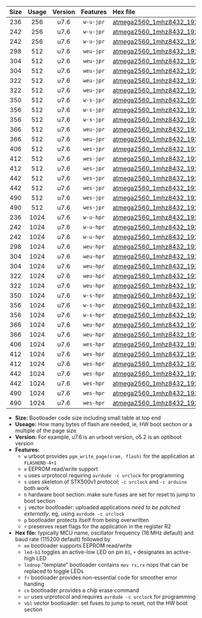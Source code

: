 |Size|Usage|Version|Features|Hex file|
|:-:|:-:|:-:|:-:|:--|
|236|256|u7.6|`w-u-jpr`|[atmega2560_1mhz8432_19200bps_ur_vbl.hex](https://raw.githubusercontent.com/stefanrueger/urboot/main/atmega2560_1mhz8432_19200bps_ur_vbl.hex)|
|242|256|u7.6|`w-u-jpr`|[atmega2560_1mhz8432_19200bps_led+b7_ur_vbl.hex](https://raw.githubusercontent.com/stefanrueger/urboot/main/atmega2560_1mhz8432_19200bps_led+b7_ur_vbl.hex)|
|242|256|u7.6|`w-u-jpr`|[atmega2560_1mhz8432_19200bps_lednop_ur_vbl.hex](https://raw.githubusercontent.com/stefanrueger/urboot/main/atmega2560_1mhz8432_19200bps_lednop_ur_vbl.hex)|
|298|512|u7.6|`weu-jpr`|[atmega2560_1mhz8432_19200bps_ee_ur_vbl.hex](https://raw.githubusercontent.com/stefanrueger/urboot/main/atmega2560_1mhz8432_19200bps_ee_ur_vbl.hex)|
|304|512|u7.6|`weu-jpr`|[atmega2560_1mhz8432_19200bps_ee_led+b7_ur_vbl.hex](https://raw.githubusercontent.com/stefanrueger/urboot/main/atmega2560_1mhz8432_19200bps_ee_led+b7_ur_vbl.hex)|
|304|512|u7.6|`weu-jpr`|[atmega2560_1mhz8432_19200bps_ee_lednop_ur_vbl.hex](https://raw.githubusercontent.com/stefanrueger/urboot/main/atmega2560_1mhz8432_19200bps_ee_lednop_ur_vbl.hex)|
|322|512|u7.6|`weu-jpr`|[atmega2560_1mhz8432_19200bps_ee_led+b7_fr_ur_vbl.hex](https://raw.githubusercontent.com/stefanrueger/urboot/main/atmega2560_1mhz8432_19200bps_ee_led+b7_fr_ur_vbl.hex)|
|322|512|u7.6|`weu-jpr`|[atmega2560_1mhz8432_19200bps_ee_lednop_fr_ur_vbl.hex](https://raw.githubusercontent.com/stefanrueger/urboot/main/atmega2560_1mhz8432_19200bps_ee_lednop_fr_ur_vbl.hex)|
|350|512|u7.6|`w-s-jpr`|[atmega2560_1mhz8432_19200bps_vbl.hex](https://raw.githubusercontent.com/stefanrueger/urboot/main/atmega2560_1mhz8432_19200bps_vbl.hex)|
|356|512|u7.6|`w-s-jpr`|[atmega2560_1mhz8432_19200bps_led+b7_vbl.hex](https://raw.githubusercontent.com/stefanrueger/urboot/main/atmega2560_1mhz8432_19200bps_led+b7_vbl.hex)|
|356|512|u7.6|`w-s-jpr`|[atmega2560_1mhz8432_19200bps_lednop_vbl.hex](https://raw.githubusercontent.com/stefanrueger/urboot/main/atmega2560_1mhz8432_19200bps_lednop_vbl.hex)|
|366|512|u7.6|`weu-jpr`|[atmega2560_1mhz8432_19200bps_ee_led+b7_fr_ce_ur_vbl.hex](https://raw.githubusercontent.com/stefanrueger/urboot/main/atmega2560_1mhz8432_19200bps_ee_led+b7_fr_ce_ur_vbl.hex)|
|366|512|u7.6|`weu-jpr`|[atmega2560_1mhz8432_19200bps_ee_lednop_fr_ce_ur_vbl.hex](https://raw.githubusercontent.com/stefanrueger/urboot/main/atmega2560_1mhz8432_19200bps_ee_lednop_fr_ce_ur_vbl.hex)|
|406|512|u7.6|`wes-jpr`|[atmega2560_1mhz8432_19200bps_ee_vbl.hex](https://raw.githubusercontent.com/stefanrueger/urboot/main/atmega2560_1mhz8432_19200bps_ee_vbl.hex)|
|412|512|u7.6|`wes-jpr`|[atmega2560_1mhz8432_19200bps_ee_led+b7_vbl.hex](https://raw.githubusercontent.com/stefanrueger/urboot/main/atmega2560_1mhz8432_19200bps_ee_led+b7_vbl.hex)|
|412|512|u7.6|`wes-jpr`|[atmega2560_1mhz8432_19200bps_ee_lednop_vbl.hex](https://raw.githubusercontent.com/stefanrueger/urboot/main/atmega2560_1mhz8432_19200bps_ee_lednop_vbl.hex)|
|442|512|u7.6|`wes-jpr`|[atmega2560_1mhz8432_19200bps_ee_led+b7_fr_vbl.hex](https://raw.githubusercontent.com/stefanrueger/urboot/main/atmega2560_1mhz8432_19200bps_ee_led+b7_fr_vbl.hex)|
|442|512|u7.6|`wes-jpr`|[atmega2560_1mhz8432_19200bps_ee_lednop_fr_vbl.hex](https://raw.githubusercontent.com/stefanrueger/urboot/main/atmega2560_1mhz8432_19200bps_ee_lednop_fr_vbl.hex)|
|490|512|u7.6|`wes-jpr`|[atmega2560_1mhz8432_19200bps_ee_led+b7_fr_ce_vbl.hex](https://raw.githubusercontent.com/stefanrueger/urboot/main/atmega2560_1mhz8432_19200bps_ee_led+b7_fr_ce_vbl.hex)|
|490|512|u7.6|`wes-jpr`|[atmega2560_1mhz8432_19200bps_ee_lednop_fr_ce_vbl.hex](https://raw.githubusercontent.com/stefanrueger/urboot/main/atmega2560_1mhz8432_19200bps_ee_lednop_fr_ce_vbl.hex)|
|236|1024|u7.6|`w-u-hpr`|[atmega2560_1mhz8432_19200bps_ur.hex](https://raw.githubusercontent.com/stefanrueger/urboot/main/atmega2560_1mhz8432_19200bps_ur.hex)|
|242|1024|u7.6|`w-u-hpr`|[atmega2560_1mhz8432_19200bps_led+b7_ur.hex](https://raw.githubusercontent.com/stefanrueger/urboot/main/atmega2560_1mhz8432_19200bps_led+b7_ur.hex)|
|242|1024|u7.6|`w-u-hpr`|[atmega2560_1mhz8432_19200bps_lednop_ur.hex](https://raw.githubusercontent.com/stefanrueger/urboot/main/atmega2560_1mhz8432_19200bps_lednop_ur.hex)|
|298|1024|u7.6|`weu-hpr`|[atmega2560_1mhz8432_19200bps_ee_ur.hex](https://raw.githubusercontent.com/stefanrueger/urboot/main/atmega2560_1mhz8432_19200bps_ee_ur.hex)|
|304|1024|u7.6|`weu-hpr`|[atmega2560_1mhz8432_19200bps_ee_led+b7_ur.hex](https://raw.githubusercontent.com/stefanrueger/urboot/main/atmega2560_1mhz8432_19200bps_ee_led+b7_ur.hex)|
|304|1024|u7.6|`weu-hpr`|[atmega2560_1mhz8432_19200bps_ee_lednop_ur.hex](https://raw.githubusercontent.com/stefanrueger/urboot/main/atmega2560_1mhz8432_19200bps_ee_lednop_ur.hex)|
|322|1024|u7.6|`weu-hpr`|[atmega2560_1mhz8432_19200bps_ee_led+b7_fr_ur.hex](https://raw.githubusercontent.com/stefanrueger/urboot/main/atmega2560_1mhz8432_19200bps_ee_led+b7_fr_ur.hex)|
|322|1024|u7.6|`weu-hpr`|[atmega2560_1mhz8432_19200bps_ee_lednop_fr_ur.hex](https://raw.githubusercontent.com/stefanrueger/urboot/main/atmega2560_1mhz8432_19200bps_ee_lednop_fr_ur.hex)|
|350|1024|u7.6|`w-s-hpr`|[atmega2560_1mhz8432_19200bps.hex](https://raw.githubusercontent.com/stefanrueger/urboot/main/atmega2560_1mhz8432_19200bps.hex)|
|356|1024|u7.6|`w-s-hpr`|[atmega2560_1mhz8432_19200bps_led+b7.hex](https://raw.githubusercontent.com/stefanrueger/urboot/main/atmega2560_1mhz8432_19200bps_led+b7.hex)|
|356|1024|u7.6|`w-s-hpr`|[atmega2560_1mhz8432_19200bps_lednop.hex](https://raw.githubusercontent.com/stefanrueger/urboot/main/atmega2560_1mhz8432_19200bps_lednop.hex)|
|366|1024|u7.6|`weu-hpr`|[atmega2560_1mhz8432_19200bps_ee_led+b7_fr_ce_ur.hex](https://raw.githubusercontent.com/stefanrueger/urboot/main/atmega2560_1mhz8432_19200bps_ee_led+b7_fr_ce_ur.hex)|
|366|1024|u7.6|`weu-hpr`|[atmega2560_1mhz8432_19200bps_ee_lednop_fr_ce_ur.hex](https://raw.githubusercontent.com/stefanrueger/urboot/main/atmega2560_1mhz8432_19200bps_ee_lednop_fr_ce_ur.hex)|
|406|1024|u7.6|`wes-hpr`|[atmega2560_1mhz8432_19200bps_ee.hex](https://raw.githubusercontent.com/stefanrueger/urboot/main/atmega2560_1mhz8432_19200bps_ee.hex)|
|412|1024|u7.6|`wes-hpr`|[atmega2560_1mhz8432_19200bps_ee_led+b7.hex](https://raw.githubusercontent.com/stefanrueger/urboot/main/atmega2560_1mhz8432_19200bps_ee_led+b7.hex)|
|412|1024|u7.6|`wes-hpr`|[atmega2560_1mhz8432_19200bps_ee_lednop.hex](https://raw.githubusercontent.com/stefanrueger/urboot/main/atmega2560_1mhz8432_19200bps_ee_lednop.hex)|
|442|1024|u7.6|`wes-hpr`|[atmega2560_1mhz8432_19200bps_ee_led+b7_fr.hex](https://raw.githubusercontent.com/stefanrueger/urboot/main/atmega2560_1mhz8432_19200bps_ee_led+b7_fr.hex)|
|442|1024|u7.6|`wes-hpr`|[atmega2560_1mhz8432_19200bps_ee_lednop_fr.hex](https://raw.githubusercontent.com/stefanrueger/urboot/main/atmega2560_1mhz8432_19200bps_ee_lednop_fr.hex)|
|490|1024|u7.6|`wes-hpr`|[atmega2560_1mhz8432_19200bps_ee_led+b7_fr_ce.hex](https://raw.githubusercontent.com/stefanrueger/urboot/main/atmega2560_1mhz8432_19200bps_ee_led+b7_fr_ce.hex)|
|490|1024|u7.6|`wes-hpr`|[atmega2560_1mhz8432_19200bps_ee_lednop_fr_ce.hex](https://raw.githubusercontent.com/stefanrueger/urboot/main/atmega2560_1mhz8432_19200bps_ee_lednop_fr_ce.hex)|

- **Size:** Bootloader code size including small table at top end
- **Useage:** How many bytes of flash are needed, ie, HW boot section or a multiple of the page size
- **Version:** For example, u7.6 is an urboot version, o5.2 is an optiboot version
- **Features:**
  + `w` urboot provides `pgm_write_page(sram, flash)` for the application at `FLASHEND-4+1`
  + `e` EEPROM read/write support
  + `u` uses urprotocol requiring `avrdude -c urclock` for programming
  + `s` uses skeleton of STK500v1 protocol; `-c urclock` and `-c arduino` both work
  + `h` hardware boot section: make sure fuses are set for reset to jump to boot section
  + `j` vector bootloader: uploaded applications *need to be patched externally*, eg, using `avrdude -c urclock`
  + `p` bootloader protects itself from being overwritten
  + `r` preserves reset flags for the application in the register R2
- **Hex file:** typically MCU name, oscillator frequency (16 MHz default) and baud rate (115200 default) followed by
  + `ee` bootloader supports EEPROM read/write
  + `led-b1` toggles an active-low LED on pin `B1`, `+` designates an active-high LED
  + `lednop` "template" bootloader contains `mov rx,rx` nops that can be replaced to toggle LEDs
  + `fr` bootloader provides non-essential code for smoother error handing
  + `ce` bootloader provides a chip erase command
  + `ur` uses urprotocol and requires `avrdude -c urclock` for programming
  + `vbl` vector bootloader: set fuses to jump to reset, not the HW boot section
